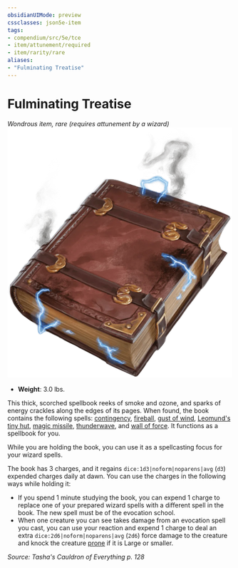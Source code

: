 ```yaml
---
obsidianUIMode: preview
cssclasses: json5e-item
tags:
- compendium/src/5e/tce
- item/attunement/required
- item/rarity/rare
aliases: 
- "Fulminating Treatise"
---
```

# Fulminating Treatise
*Wondrous item, rare (requires attunement by a wizard)*  
![](/3-Mechanics/CLI/items/img/fulminating-treatise.webp#right)

- **Weight**: 3.0 lbs.

This thick, scorched spellbook reeks of smoke and ozone, and sparks of energy crackles along the edges of its pages. When found, the book contains the following spells: [contingency](/3-Mechanics/CLI/spells/contingency-xphb.md), [fireball](/3-Mechanics/CLI/spells/fireball-xphb.md), [gust of wind](/3-Mechanics/CLI/spells/gust-of-wind-xphb.md), [Leomund's tiny hut](/3-Mechanics/CLI/spells/leomunds-tiny-hut-xphb.md), [magic missile](/3-Mechanics/CLI/spells/magic-missile-xphb.md), [thunderwave](/3-Mechanics/CLI/spells/thunderwave-xphb.md), and [wall of force](/3-Mechanics/CLI/spells/wall-of-force-xphb.md). It functions as a spellbook for you.

While you are holding the book, you can use it as a spellcasting focus for your wizard spells.

The book has 3 charges, and it regains `dice:1d3|noform|noparens|avg` (`d3`) expended charges daily at dawn. You can use the charges in the following ways while holding it:

- If you spend 1 minute studying the book, you can expend 1 charge to replace one of your prepared wizard spells with a different spell in the book. The new spell must be of the evocation school.  
- When one creature you can see takes damage from an evocation spell you cast, you can use your reaction and expend 1 charge to deal an extra `dice:2d6|noform|noparens|avg` (`2d6`) force damage to the creature and knock the creature [prone](conditions.md#Prone) if it is Large or smaller.  

*Source: Tasha's Cauldron of Everything p. 128*